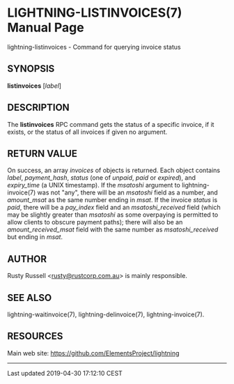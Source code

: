 LIGHTNING-LISTINVOICES(7) Manual Page
=====================================
lightning-listinvoices - Command for querying invoice status

SYNOPSIS
--------

**listinvoices** \[*label*\]

DESCRIPTION
-----------

The **listinvoices** RPC command gets the status of a specific invoice,
if it exists, or the status of all invoices if given no argument.

RETURN VALUE
------------

On success, an array *invoices* of objects is returned. Each object
contains *label*, *payment\_hash*, *status* (one of *unpaid*, *paid* or
*expired*), and *expiry\_time* (a UNIX timestamp). If the *msatoshi*
argument to lightning-invoice(7) was not "any", there will be an
*msatoshi* field as a number, and *amount\_msat* as the same number
ending in *msat*. If the invoice *status* is *paid*, there will be a
*pay\_index* field and an *msatoshi\_received* field (which may be
slightly greater than *msatoshi* as some overpaying is permitted to
allow clients to obscure payment paths); there will also be an
*amount\_received\_msat* field with the same number as
*msatoshi\_received* but ending in *msat*.

AUTHOR
------

Rusty Russell <<rusty@rustcorp.com.au>> is mainly responsible.

SEE ALSO
--------

lightning-waitinvoice(7), lightning-delinvoice(7), lightning-invoice(7).

RESOURCES
---------

Main web site: <https://github.com/ElementsProject/lightning>

------------------------------------------------------------------------

Last updated 2019-04-30 17:12:10 CEST
